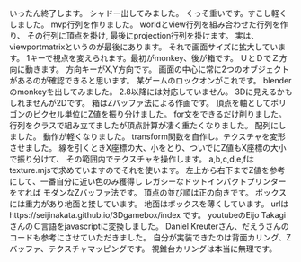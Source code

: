 いったん終了します。
シャドー出してみました。
くっそ重いです。すこし軽くしました。
mvp行列を作りました。
worldとview行列を組み合わせた行列を作り、
その行列に頂点を掛け,
最後にprojection行列を掛けます。
実は、viewportmatrixというのが最後にあります。
それで画面サイズに拡大しています。
1キーで視点を変えられます。最初がmonkey、後が箱です。
ＵとＤでＺ方向に動きます。
方向キーがX,Y方向です。
画面の中心に常に2つのオブジェクトがあるのが確認できると思います。
某ゲームのロックオンがこれです。
blenderのmonkeyを出してみました。
2.8以降には対応していません。
3Dに見えるかもしれませんが2Dです。
箱はZバッファ法による作画です。
頂点を軸としてポリゴンのピクセル単位にZ値を振り分けました。
for文をできるだけ削りました。
行列をクラスで組み立てましたが頂点計算が凄く重たくなりました。
配列にしました。
動作が軽くなりました。
transform関数を自作し。テクスチャを変形させました。
線を引くときX座標の大、小をとり、ついでにZ値もX座標の大小で振り分けて、
その範囲内でテクスチャを操作します。
a,b,c,d,e,fはtexture.mjsで求めていますのでそれを使います。
左上から右下までZ値を参考にして、一番自分に近い色のみ獲得し
レガシーなドットインパクトプリンターをすれば
モダンなZバッファ法です。
頂点の並び順は正の向きです。
ボックスには重力があり地面と接しています。
地面はボックスを薄くしています。
urlはhttps://seijinakata.github.io/3Dgamebox/index
です。
youtubeのEijo TakagiさんのＣ言語をjavascriptに変換しました。
Daniel Kreuterさん、だえうさんのコードも参考にさせていただきました。
自分が実装できたのは背面カリング、Zバッファ、テクスチャマッピングです。
視錐台カリングは本当に無理です。
